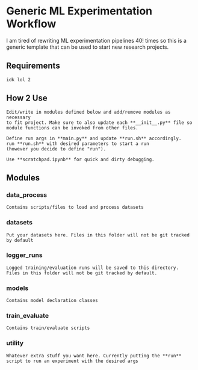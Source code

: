 # Generic ML Experimentation Workflow
I am tired of rewriting ML experimentation pipelines 40! times so this is a generic template that can be used to start new research projects. 
## Requirements
	idk lol 2
## How 2 Use
	Edit/write in modules defined below and add/remove modules as necessary 		     
	to fit project. Make sure to also update each **__init__.py** file so 
	module functions can be invoked from other files.
	
	Define run args in **main.py** and update **run.sh** accordingly.
	run **run.sh** with desired parameters to start a run 
	(however you decide to define "run").

	Use **scratchpad.ipynb** for quick and dirty debugging.
## Modules
### data_process 
	Contains scripts/files to load and process datasets 
### datasets
	Put your datasets here. Files in this folder will not be git tracked 
	by default
### logger_runs
	Logged training/evaluation runs will be saved to this directory. 
	Files in this folder will not be git tracked by default.
### models
	Contains model declaration classes
###  train_evaluate
	Contains train/evaluate scripts
### utility
	Whatever extra stuff you want here. Currently putting the **run**
	script to run an experiment with the desired args
	
	
